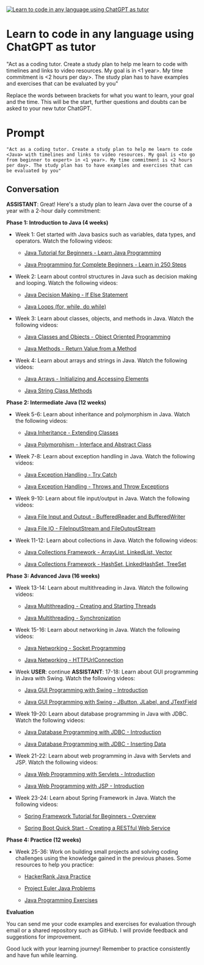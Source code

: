 
[![Learn to code in any language using ChatGPT as tutor](https://flow-prompt-covers.s3.us-west-1.amazonaws.com/icon/minimalist/mini_2.png)]()
# Learn to code in any language using ChatGPT as tutor 
"Act as a coding tutor. Create a study plan to help me learn to code <Java> with timelines and links to video resources. My goal is <to go from beginner to expert> in <1 year>. My time commitment is <2 hours per day>. The study plan has to have examples and exercises that can be evaluated by you"



Replace the words between brackets for what you want to learn, your goal and the time. This will be the start, further questions and doubts can be asked to your new tutor ChatGPT.

# Prompt

```
"Act as a coding tutor. Create a study plan to help me learn to code <Java> with timelines and links to video resources. My goal is <to go from beginner to expert> in <1 year>. My time commitment is <2 hours per day>. The study plan has to have examples and exercises that can be evaluated by you"
```

## Conversation

**ASSISTANT**: Great! Here's a study plan to learn Java over the course of a year with a 2-hour daily commitment:



**Phase 1: Introduction to Java (4 weeks)**



- Week 1: Get started with Java basics such as variables, data types, and operators. Watch the following videos:

    - [Java Tutorial for Beginners - Learn Java Programming](https://www.youtube.com/watch?v=eIrMbAQSU34&ab_channel=ProgrammingwithMosh)

    - [Java Programming for Complete Beginners - Learn in 250 Steps](https://www.youtube.com/watch?v=8cm1x4bC610&ab_channel=in28minutes)

    

- Week 2: Learn about control structures in Java such as decision making and looping. Watch the following videos:

    - [Java Decision Making - If Else Statement](https://www.youtube.com/watch?v=gOm-jwJwi3k&ab_channel=ProgrammingwithMosh)

    - [Java Loops (for, while, do while)](https://www.youtube.com/watch?v=5VyFxf1ZzNw&ab_channel=ProgrammingwithMosh)



- Week 3: Learn about classes, objects, and methods in Java. Watch the following videos:

    - [Java Classes and Objects - Object Oriented Programming](https://www.youtube.com/watch?v=0xw06loAWeM&ab_channel=ProgrammingwithMosh)

    - [Java Methods - Return Value from a Method](https://www.youtube.com/watch?v=C_YjDGVvY6I&ab_channel=ProgrammingwithMosh)



- Week 4: Learn about arrays and strings in Java. Watch the following videos:

    - [Java Arrays - Initializing and Accessing Elements](https://www.youtube.com/watch?v=AuUWgGQqBI0&ab_channel=ProgrammingwithMosh)

    - [Java String Class Methods](https://www.youtube.com/watch?v=7s8aByxuV1w&ab_channel=ProgrammingwithMosh)



**Phase 2: Intermediate Java (12 weeks)**



- Week 5-6: Learn about inheritance and polymorphism in Java. Watch the following videos:

    - [Java Inheritance - Extending Classes](https://www.youtube.com/watch?v=ybLwJZzYhvg&ab_channel=ProgrammingwithMosh)

    - [Java Polymorphism - Interface and Abstract Class](https://www.youtube.com/watch?v=62oRjGv_JHw&ab_channel=ProgrammingwithMosh)



- Week 7-8: Learn about exception handling in Java. Watch the following videos:

    - [Java Exception Handling - Try Catch](https://www.youtube.com/watch?v=pQ2hTAD3OXM&ab_channel=ProgrammingwithMosh)

    - [Java Exception Handling - Throws and Throw Exceptions](https://www.youtube.com/watch?v=fWKOFcQWIM0&ab_channel=ProgrammingwithMosh)



- Week 9-10: Learn about file input/output in Java. Watch the following videos:

    - [Java File Input and Output - BufferedReader and BufferedWriter](https://www.youtube.com/watch?v=spmGQPNgjaU&ab_channel=ProgrammingwithMosh)

    - [Java File IO - FileInputStream and FileOutputStream](https://www.youtube.com/watch?v=EetqxwR0B_M&ab_channel=ProgrammingwithMosh)



- Week 11-12: Learn about collections in Java. Watch the following videos:

    - [Java Collections Framework - ArrayList, LinkedList, Vector](https://www.youtube.com/watch?v=wtynhUwS5hI&ab_channel=ProgrammingwithMosh)

    - [Java Collections Framework - HashSet, LinkedHashSet, TreeSet](https://www.youtube.com/watch?v=3EKzj7Occ_8&ab_channel=ProgrammingwithMosh)



**Phase 3: Advanced Java (16 weeks)**



- Week 13-14: Learn about multithreading in Java. Watch the following videos:

    - [Java Multithreading - Creating and Starting Threads](https://www.youtube.com/watch?v=gG0_FvPJeGA&ab_channel=ProgrammingwithMosh)

    - [Java Multithreading - Synchronization](https://www.youtube.com/watch?v=KZATDiJ1qxo&ab_channel=ProgrammingwithMosh)



- Week 15-16: Learn about networking in Java. Watch the following videos:

    - [Java Networking - Socket Programming](https://www.youtube.com/watch?v=YvVDC3m2cmg&ab_channel=ProgrammingwithMosh)

    - [Java Networking - HTTPUrlConnection](https://www.youtube.com/watch?v=4ekASokneGU&ab_channel=ProgrammingwithMosh)



- Week
**USER**: continue
**ASSISTANT**: 17-18: Learn about GUI programming in Java with Swing. Watch the following videos:

    - [Java GUI Programming with Swing - Introduction](https://www.youtube.com/watch?v=Kmgo00avvEw&ab_channel=ProgrammingwithMosh)

    - [Java GUI Programming with Swing - JButton, JLabel, and JTextField](https://www.youtube.com/watch?v=c-HJEhG8IzQ&ab_channel=ProgrammingwithMosh)



- Week 19-20: Learn about database programming in Java with JDBC. Watch the following videos:

    - [Java Database Programming with JDBC - Introduction](https://www.youtube.com/watch?v=FzMJyZWRPEs&ab_channel=ProgrammingwithMosh)

    - [Java Database Programming with JDBC - Inserting Data](https://www.youtube.com/watch?v=hxgmZZoHX_E&ab_channel=ProgrammingwithMosh)



- Week 21-22: Learn about web programming in Java with Servlets and JSP. Watch the following videos:

    - [Java Web Programming with Servlets - Introduction](https://www.youtube.com/watch?v=OSl2g6awBnU&ab_channel=ProgrammingwithMosh)

    - [Java Web Programming with JSP - Introduction](https://www.youtube.com/watch?v=HfSJcYX9U64&ab_channel=ProgrammingwithMosh)



- Week 23-24: Learn about Spring Framework in Java. Watch the following videos:

    - [Spring Framework Tutorial for Beginners - Overview](https://www.youtube.com/watch?v=GB8k2-Egfv0&ab_channel=JavaBrains)

    - [Spring Boot Quick Start - Creating a RESTful Web Service](https://www.youtube.com/watch?v=Ke7Tr4RgRTs&ab_channel=JavaBrains)



**Phase 4: Practice (12 weeks)**



- Week 25-36: Work on building small projects and solving coding challenges using the knowledge gained in the previous phases. Some resources to help you practice:

    - [HackerRank Java Practice](https://www.hackerrank.com/domains/java)

    - [Project Euler Java Problems](https://projecteuler.net/archives)

    - [Java Programming Exercises](https://www.w3resource.com/java-exercises/)



**Evaluation**



You can send me your code examples and exercises for evaluation through email or a shared repository such as GitHub. I will provide feedback and suggestions for improvement.



Good luck with your learning journey! Remember to practice consistently and have fun while learning.


